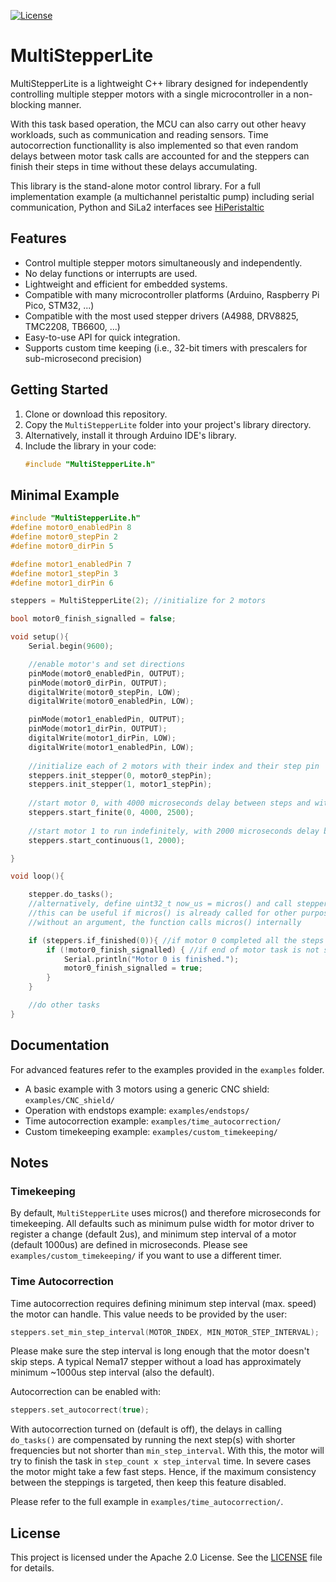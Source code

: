 [![License](https://img.shields.io/badge/License-Apache_2.0-blue.svg)](https://opensource.org/licenses/Apache-2.0)

# MultiStepperLite

MultiStepperLite is a lightweight C++ library designed for independently controlling multiple stepper motors with a single microcontroller in a non-blocking manner. 

With this task based operation, the MCU can also carry out other heavy workloads, such as communication and reading sensors. Time autocorrection functionallity is also implemented so that even random delays between motor task calls are accounted for and the steppers can finish their steps in time without these delays accumulating.

This library is the stand-alone motor control library. For a full implementation example (a multichannel peristaltic pump) including serial communication, Python and SiLa2 interfaces see [HiPeristaltic](https://github.com/gunakkoc/HiPeristaltic)

## Features

- Control multiple stepper motors simultaneously and independently.
- No delay functions or interrupts are used.
- Lightweight and efficient for embedded systems.
- Compatible with many microcontroller platforms (Arduino, Raspberry Pi Pico, STM32, ...)
- Compatible with the most used stepper drivers (A4988, DRV8825, TMC2208, TB6600, ...)
- Easy-to-use API for quick integration.
- Supports custom time keeping (i.e., 32-bit timers with prescalers for sub-microsecond precision)

## Getting Started

1. Clone or download this repository.
2. Copy the `MultiStepperLite` folder into your project's library directory.
3. Alternatively, install it through Arduino IDE's library.
4. Include the library in your code:
    ```cpp
    #include "MultiStepperLite.h"
    ```

## Minimal Example

```cpp
#include "MultiStepperLite.h"
#define motor0_enabledPin 8
#define motor0_stepPin 2
#define motor0_dirPin 5

#define motor1_enabledPin 7
#define motor1_stepPin 3
#define motor1_dirPin 6

steppers = MultiStepperLite(2); //initialize for 2 motors

bool motor0_finish_signalled = false;

void setup(){
    Serial.begin(9600);

    //enable motor's and set directions
    pinMode(motor0_enabledPin, OUTPUT);
    pinMode(motor0_dirPin, OUTPUT);
    digitalWrite(motor0_stepPin, LOW);
    digitalWrite(motor0_enabledPin, LOW);

    pinMode(motor1_enabledPin, OUTPUT);
    pinMode(motor1_dirPin, OUTPUT);
    digitalWrite(motor1_dirPin, LOW);
    digitalWrite(motor1_enabledPin, LOW);
    
    //initialize each of 2 motors with their index and their step pin
    steppers.init_stepper(0, motor0_stepPin);
    steppers.init_stepper(1, motor1_stepPin);
    
    //start motor 0, with 4000 microseconds delay between steps and with finite steps of 2500
    steppers.start_finite(0, 4000, 2500);
    
    //start motor 1 to run indefinitely, with 2000 microseconds delay between steps
    steppers.start_continuous(1, 2000);

}

void loop(){

    stepper.do_tasks();
    //alternatively, define uint32_t now_us = micros() and call steppers.do_tasks(now_us)
    //this can be useful if micros() is already called for other purposes, as micros() is rather costly to call
    //without an argument, the function calls micros() internally

    if (steppers.if_finished(0)){ //if motor 0 completed all the steps
        if (!motor0_finish_signalled) { //if end of motor task is not signalled already
            Serial.println("Motor 0 is finished.");
            motor0_finish_signalled = true;
        }
    } 

    //do other tasks
}
```

## Documentation

For advanced features refer to the examples provided in the `examples` folder.

- A basic example with 3 motors using a generic CNC shield: `examples/CNC_shield/`
- Operation with endstops example: `examples/endstops/`
- Time autocorrection example: `examples/time_autocorrection/`
- Custom timekeeping example: `examples/custom_timekeeping/`

## Notes

### Timekeeping

By default, `MultiStepperLite` uses micros() and therefore microseconds for timekeeping. All defaults such as minimum pulse width for motor driver to register a change (default 2us), and minimum step interval of a motor (default 1000us) are defined in microseconds. Please see `examples/custom_timekeeping/` if you want to use a different timer.

### Time Autocorrection

Time autocorrection requires defining minimum step interval (max. speed) the motor can handle. This value needs to be provided by the user:

```cpp
steppers.set_min_step_interval(MOTOR_INDEX, MIN_MOTOR_STEP_INTERVAL);
```

Please make sure the step interval is long enough that the motor doesn't skip steps. A typical Nema17 stepper without a load has approximately minimum ~1000us step interval (also the default).

Autocorrection can be enabled with:
```cpp
steppers.set_autocorrect(true);
```

With autocorrection turned on (default is off), the delays in calling `do_tasks()` are compensated by running the next step(s) with shorter frequencies but not shorter than `min_step_interval`. With this, the motor will try to finish the task in `step_count x step_interval` time. In severe cases the motor might take a few fast steps. Hence, if the maximum consistency between the steppings is targeted, then keep this feature disabled.

Please refer to the full example in `examples/time_autocorrection/`.

## License

This project is licensed under the Apache 2.0 License. See the [LICENSE](LICENSE) file for details.
